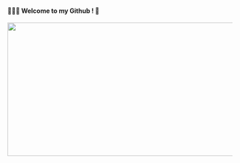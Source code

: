 <div align="left">

#### 👩🏻‍💻 Welcome to my Github ! 🤍


<a href="https://www.gitanimals.org/en_US?utm_medium=image&utm_source=lalaurrel&utm_content=farm">
<img
  src="https://render.gitanimals.org/farms/lalaurrel"
  width="600"
  height="300"
/>
</a>

</div>
